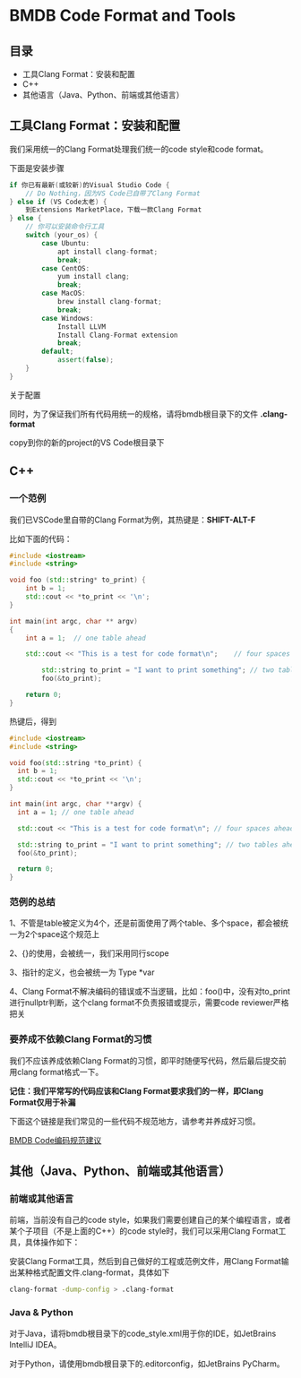 # BMDB Code Format and Tools

## 目录

* 工具Clang Format：安装和配置
* C++
* 其他语言（Java、Python、前端或其他语言）

## 工具Clang Format：安装和配置

我们采用统一的Clang Format处理我们统一的code style和code format。

下面是安装步骤

```cpp
if 你已有最新(或较新)的Visual Studio Code {
    // Do Nothing，因为VS Code已自带了Clang Format
} else if (VS Code太老) {
    到Extensions MarketPlace，下载一款Clang Format
} else {
    // 你可以安装命令行工具
    switch (your_os) {
        case Ubuntu:
            apt install clang-format;
            break;
        case CentOS:
            yum install clang;
            break;
        case MacOS:
            brew install clang-format;
            break;
        case Windows:
            Install LLVM
            Install Clang-Format extension
            break;
        default;
            assert(false);
    }
}
```

关于配置

同时，为了保证我们所有代码用统一的规格，请将bmdb根目录下的文件 **.clang-format**

copy到你的新的project的VS Code根目录下

## C++

### 一个范例

我们已VSCode里自带的Clang Format为例，其热键是：**SHIFT-ALT-F**

比如下面的代码：
```cpp
#include <iostream>
#include <string>

void foo (std::string* to_print) {
    int b = 1;
    std::cout << *to_print << '\n';
}

int main(int argc, char ** argv) 
{
    int a = 1;  // one table ahead

    std::cout << "This is a test for code format\n";    // four spaces ahead

        std::string to_print = "I want to print something"; // two tables ahead
        foo(&to_print);

    return 0;
}
```

热键后，得到
```cpp
#include <iostream>
#include <string>

void foo(std::string *to_print) {
  int b = 1;
  std::cout << *to_print << '\n';
}

int main(int argc, char **argv) {
  int a = 1; // one table ahead

  std::cout << "This is a test for code format\n"; // four spaces ahead

  std::string to_print = "I want to print something"; // two tables ahead
  foo(&to_print);

  return 0;
}
```

### 范例的总结

1、不管是table被定义为4个，还是前面使用了两个table、多个space，都会被统一为2个space这个规范上

2、{}的使用，会被统一，我们采用同行scope

3、指针的定义，也会被统一为 Type *var

4、Clang Format不解决编码的错误或不当逻辑，比如：foo()中，没有对to_print进行nullptr判断，这个clang format不负责报错或提示，需要code reviewer严格把关

### 要养成不依赖Clang Format的习惯

我们不应该养成依赖Clang Format的习惯，即平时随便写代码，然后最后提交前用clang format格式一下。

**记住：我们平常写的代码应该和Clang Format要求我们的一样，即Clang Format仅用于补漏**

下面这个链接是我们常见的一些代码不规范地方，请参考并养成好习惯。

[BMDB Code编码规范建议](bmdb_code_good_or_bad.md)

## 其他（Java、Python、前端或其他语言）

### 前端或其他语言

前端，当前没有自己的code style，如果我们需要创建自己的某个编程语言，或者某个子项目（不是上面的C++）的code style时，我们可以采用Clang Format工具，具体操作如下：

安装Clang Format工具，然后到自己做好的工程或范例文件，用Clang Format输出某种格式配置文件.clang-format，具体如下

```bash
clang-format -dump-config > .clang-format
```

### Java & Python

对于Java，请将bmdb根目录下的code_style.xml用于你的IDE，如JetBrains IntelliJ IDEA。

对于Python，请使用bmdb根目录下的.editorconfig，如JetBrains PyCharm。
